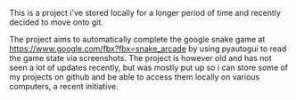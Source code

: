 This is a project i've stored locally for a longer period of time and recently decided to move onto git.

The project aims to automatically complete the google snake game at https://www.google.com/fbx?fbx=snake_arcade by using pyautogui to read the game state via screenshots. The project is however old and has not seen a lot of updates recently, but was mostly put up so i can store some of my projects on github and be able to access them locally on various computers, a recent initiative.